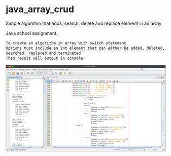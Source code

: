 # java_array_crud
Simple algorithm that adds, search, delete and replace element in an array

Java school assignment. 
 
    To create an algorithm in array with switch statement 
    Options must include an int element that can either be added, deleted, searched, replaced and terminated
    Then result will output in console

![Java array crud ](https://github.com/lulineventures/java_array_crud/blob/master/img.png)
